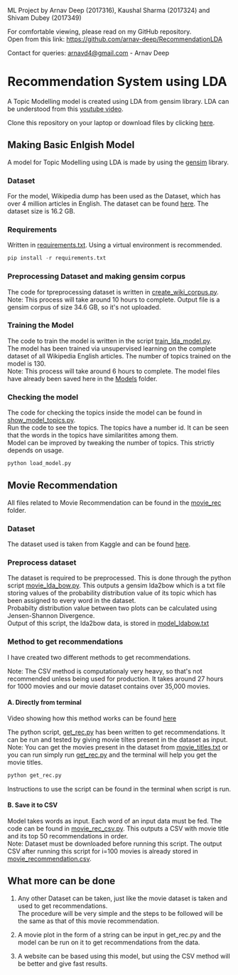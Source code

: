 ML Project by Arnav Deep (2017316), Kaushal Sharma (2017324) and Shivam Dubey (2017349)

For comfortable viewing, please read on my GitHub repository.<br>
Open from this link: https://github.com/arnav-deep/RecommendationLDA

Contact for queries: arnavd4@gmail.com - Arnav Deep<br>

# Recommendation System using LDA
A Topic Modelling model is created using LDA from gensim library. LDA can be understood from this [youtube video](https://www.youtube.com/watch?v=3mHy4OSyRf0).

Clone this repository on your laptop or download files by clicking [here](https://github.com/arnav-deep/RecommendationLDA/archive/master.zip).

## Making Basic Enlgish Model
A model for Topic Modelling using LDA is made by using the [gensim](https://pypi.org/project/gensim/) library.

### Dataset
For the model, Wikipedia dump has been used as the Dataset, which has over 4 million articles in English. The dataset can be found [here](https://dumps.wikimedia.org/enwiki/latest/enwiki-latest-pages-articles.xml.bz2). The dataset size is 16.2 GB.

### Requirements
Written in [requirements.txt](https://github.com/arnav-deep/RecommendationLDA/blob/master/requirements.txt). Using a virtual environment is recommended.
```python
pip install -r requirements.txt
```

### Preprocessing Dataset and making gensim corpus
The code for tpreprocessing dataset is written in [create_wiki_corpus.py](https://github.com/arnav-deep/RecommendationLDA/blob/master/create_wiki_corpus.py).<br>
Note: This process will take around 10 hours to complete. Output file is a gensim corpus of size 34.6 GB, so it's not uploaded.

### Training the Model
The code to train the model is written in the script [train_lda_model.py](https://github.com/arnav-deep/RecommendationLDA/blob/master/train_lda_model.py).<br>
The model has been trained via unsupervised learning on the complete dataset of all Wikipedia English articles. The number of topics trained on the model is 130.<br>
Note: This process will take around 6 hours to complete. The model files have already been saved here in the [Models](https://github.com/arnav-deep/RecommendationLDA/tree/master/Models) folder.

### Checking the model
The code for checking the topics inside the model can be found in [show_model_topics.py](https://github.com/arnav-deep/RecommendationLDA/blob/master/show_model_topics.py).<br>
Run the code to see the topics. The topics have a number id. It can be seen that the words in the topics have similaritites among them.<br>
Model can be improved by tweaking the number of topics. This strictly depends on usage.

```python
python load_model.py
```

## Movie Recommendation
All files related to Movie Recommendation can be found in the [movie_rec](https://github.com/arnav-deep/RecommendationLDA/blob/master/movie_rec) folder.

### Dataset
The dataset used is taken from Kaggle and can be found [here](https://www.kaggle.com/jrobischon/wikipedia-movie-plots).

### Preprocess dataset
The dataset is required to be preprocessed. This is done through the python script [movie_lda_bow.py](https://github.com/arnav-deep/RecommendationLDA/blob/master/movie_rec/movie_lda_bow.py). This outputs a gensim lda2bow which is a txt file storing values of the probability distribution value of its topic which has been assigned to every word in the dataset.<br>
Probabilty distribution value between two plots can be calculated using Jensen-Shannon Divergence.<br>
Output of this script, the lda2bow data, is stored in [model_ldabow.txt](https://github.com/arnav-deep/RecommendationLDA/blob/master/movie_rec/movie_ldabow.txt)

### Method to get recommendations
I have created two different methods to get recommendations. 

Note: The CSV method is computationaly very heavy, so that's not recommended unless being used for production. It takes around 27 hours for 1000 movies and our movie dataset contains over 35,000 movies.

#### A. Directly from terminal
Video showing how this method works can be found [here](https://drive.google.com/open?id=1zKI9-WiZsM4FT4043dBx4PGDZ4NXI4As)

The python script, [get_rec.py](https://github.com/arnav-deep/RecommendationLDA/blob/master/movie_rec/get_rec.py) has been written to get recommendations. It can be run and tested by giving movie tiltes present in the dataset as input.<br>
Note: You can get the movies present in the dataset from [movie_titles.txt](https://github.com/arnav-deep/RecommendationLDA/blob/master/movie_rec/movie_titles.txt) or you can run simply run [get_rec.py](https://github.com/arnav-deep/RecommendationLDA/blob/master/movie_rec/get_rec.py) and the terminal will help you get the movie titles.
```python
python get_rec.py
```
Instructions to use the script can be found in the terminal when script is run.

#### B. Save it to CSV
Model takes words as input. Each word of an input data must be fed. The code can be found in [movie_rec_csv.py](https://github.com/arnav-deep/RecommendationLDA/blob/master/movie_rec/movie_rec_csv.py). This outputs a CSV with movie title and its top 50 recommendations in order.<br>
Note: Dataset must be downloaded before running this script. The output CSV after running this script for i=100 movies is already stored in [movie_recommendation.csv](https://github.com/arnav-deep/RecommendationLDA/blob/master/movie_rec/movie_recommendation.csv).

## What more can be done
1. Any other Dataset can be taken, just like the movie dataset is taken and used to get recommendations.<br>
The procedure will be very simple and the steps to be followed will be the same as that of this movie recommendation.<br>

2. A movie plot in the form of a string can be input in get_rec.py and the model can be run on it to get recommendations from the data.<br>

3. A website can be based using this model, but using the CSV method will be better and give fast results.
